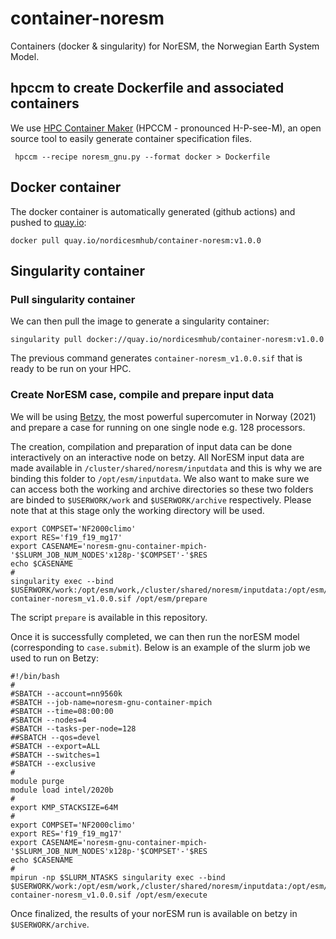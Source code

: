 # container-noresm
Containers (docker &amp; singularity) for NorESM, the Norwegian Earth System Model.

## hpccm to create Dockerfile and associated containers

We use [HPC Container Maker](https://github.com/NVIDIA/hpc-container-maker)  (HPCCM - pronounced H-P-see-M), an open source tool to easily generate container specification files.

```
 hpccm --recipe noresm_gnu.py --format docker > Dockerfile
```

## Docker container

The docker container is automatically generated (github actions) and pushed to [quay.io](https://quay.io/):

```
docker pull quay.io/nordicesmhub/container-noresm:v1.0.0
```

## Singularity container

### Pull singularity container

We can then pull the image to generate a singularity container:

```
singularity pull docker://quay.io/nordicesmhub/container-noresm:v1.0.0
```

The previous command generates `container-noresm_v1.0.0.sif` that is ready to be run on your HPC.

### Create NorESM case, compile and prepare input data

We will be using [Betzy](https://documentation.sigma2.no/hpc_machines/betzy.html), the most powerful supercomuter in Norway (2021) and prepare a case for running on one single node e.g. 128 processors. 

The creation, compilation and preparation of input data can be done interactively on an interactive node on betzy. All NorESM input data are made available in `/cluster/shared/noresm/inputdata` and this is why we are binding this folder to  `/opt/esm/inputdata`. We also want to make sure we can access both the working and archive directories so these two folders are binded to `$USERWORK/work` and `$USERWORK/archive` respectively. Please note that at this stage only the working directory will be used.

```
export COMPSET='NF2000climo'
export RES='f19_f19_mg17'
export CASENAME='noresm-gnu-container-mpich-'$SLURM_JOB_NUM_NODES'x128p-'$COMPSET'-'$RES
echo $CASENAME
#
singularity exec --bind $USERWORK/work:/opt/esm/work,/cluster/shared/noresm/inputdata:/opt/esm/inputdata,$USERWORK/archive:/opt/esm/archive container-noresm_v1.0.0.sif /opt/esm/prepare
```

The script `prepare` is available in this repository.

Once it is successfully completed, we can then run the norESM model (corresponding to `case.submit`). Below is an example of the slurm job we used to run on Betzy:


```
#!/bin/bash
#
#SBATCH --account=nn9560k
#SBATCH --job-name=noresm-gnu-container-mpich
#SBATCH --time=08:00:00
#SBATCH --nodes=4
#SBATCH --tasks-per-node=128
##SBATCH --qos=devel
#SBATCH --export=ALL
#SBATCH --switches=1
#SBATCH --exclusive
#
module purge
module load intel/2020b
#
export KMP_STACKSIZE=64M
#
export COMPSET='NF2000climo'
export RES='f19_f19_mg17'
export CASENAME='noresm-gnu-container-mpich-'$SLURM_JOB_NUM_NODES'x128p-'$COMPSET'-'$RES
echo $CASENAME
#
mpirun -np $SLURM_NTASKS singularity exec --bind $USERWORK/work:/opt/esm/work,/cluster/shared/noresm/inputdata:/opt/esm/inputdata,$USERWORK/archive:/opt/esm/archive container-noresm_v1.0.0.sif /opt/esm/execute
```

Once finalized, the results of your norESM run is available on betzy in `$USERWORK/archive`.
